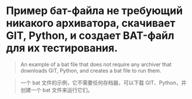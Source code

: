 # Пример бат-файла не требующий никакого архиватора, скачивает GIT, Python, и создает BAT-файл для их тестирования.

>An example of a bat file that does not require any archiver that downloads GIT, Python, and creates a bat file to run them.

>一个 bat 文件的示例，它不需要任何存档器，可以下载 GIT、Python，并创建一个 bat 文件来运行它们。
